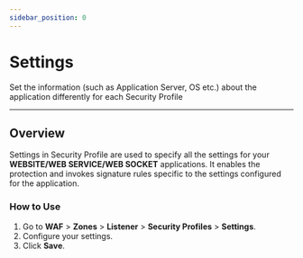 ```yaml
---
sidebar_position: 0
---
```


# Settings

Set the information (such as Application Server, OS etc.) about the application differently for each Security Profile

---

## Overview

Settings in Security Profile are used to specify all the settings for your **WEBSITE/WEB SERVICE/WEB SOCKET** applications. It enables the protection and invokes signature rules specific to the settings configured for the application.


### How to Use

1. Go to **WAF** > **Zones** > **Listener** > **Security Profiles** > **Settings**.
2. Configure your settings.
3. Click **Save**.